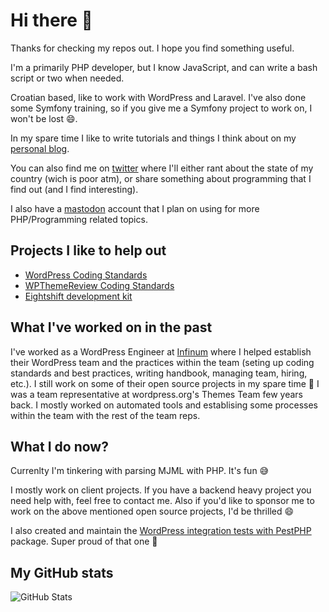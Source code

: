 # Hi there 👋

Thanks for checking my repos out. I hope you find something useful.

I'm a primarily PHP developer, but I know JavaScript, and can write a bash script or two when needed.

Croatian based, like to work with WordPress and Laravel. I've also done some Symfony training, so if you give me a Symfony project to work on, I won't be lost 😄.

In my spare time I like to write tutorials and things I think about on my [personal blog](https://madebydenis.com).

You can also find me on [twitter](https://twitter.com/made_by_denis) where I'll either rant about the state of my country (wich is poor atm), or share something about programming that I find out (and I find interesting).

I also have a [mastodon](https://phpc.social/@made_by_denis) account that I plan on using for more PHP/Programming related topics.

## Projects I like to help out

- [WordPress Coding Standards](https://github.com/WordPress/WordPress-Coding-Standards)
- [WPThemeReview Coding Standards](https://github.com/WPTT/WPThemeReview)
- [Eightshift development kit](https://infinum.github.io/eightshift-docs/)

## What I've worked on in the past

I've worked as a WordPress Engineer at [Infinum](https://infinum.com) where I helped establish their WordPress team and the practices within the team (seting up coding standards and best practices, writing handbook, managing team, hiring, etc.).
I still work on some of their open source projects in my spare time 🙂
I was a team representative at wordpress.org's Themes Team few years back. I mostly worked on automated tools and establising some processes within the team with the rest of the team reps.

## What I do now?

Currenlty I'm tinkering with parsing MJML with PHP. It's fun 😅

I mostly work on client projects. If you have a backend heavy project you need help with, feel free to contact me. Also if you'd like to sponsor me to work on the above mentioned open source projects, I'd be thrilled 😄

I also created and maintain the [WordPress integration tests with PestPHP
](https://github.com/dingo-d/wp-pest-integration-test-setup/) package. Super proud of that one 🙂

## My GitHub stats

![GitHub Stats](https://github-readme-stats.vercel.app/api?username=dingo-d)
